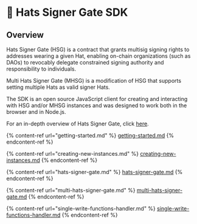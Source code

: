 # 👒 Hats Signer Gate SDK

## Overview

Hats Signer Gate (HSG) is a contract that grants multisig signing rights to addresses wearing a given Hat, enabling on-chain organizations (such as DAOs) to revocably delegate constrained signing authority and responsibility to individuals.

Multi Hats Signer Gate (MHSG) is a modification of HSG that supports setting multiple Hats as valid signer Hats.

The SDK is an open source JavaScript client for creating and interacting with HSG and/or MHSG instances and was designed to work both in the browser and in Node.js.

For an in-depth overview of Hats Signer Gate, click [here](../../hats-integrations/hat-gated-authorities/safe-multisig-signing-authority.md).

{% content-ref url="getting-started.md" %}
[getting-started.md](getting-started.md)
{% endcontent-ref %}

{% content-ref url="creating-new-instances.md" %}
[creating-new-instances.md](creating-new-instances.md)
{% endcontent-ref %}

{% content-ref url="hats-signer-gate.md" %}
[hats-signer-gate.md](hats-signer-gate.md)
{% endcontent-ref %}

{% content-ref url="multi-hats-signer-gate.md" %}
[multi-hats-signer-gate.md](multi-hats-signer-gate.md)
{% endcontent-ref %}

{% content-ref url="single-write-functions-handler.md" %}
[single-write-functions-handler.md](single-write-functions-handler.md)
{% endcontent-ref %}
